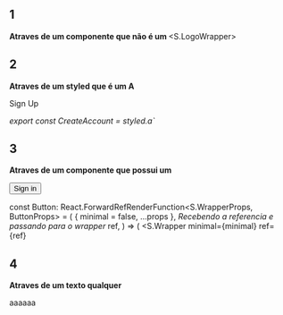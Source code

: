 ## 1
**Atraves de um componente que não é um <a>**
<S.LogoWrapper>
<Link href="/" passHref>
  <a>
    <Logo/>
  </a>
</Link>
</S.LogoWrapper>


## 2
**Atraves de um styled que é um A**
 <Link href="/sign-up" passHref>
  <S.CreateAccount title="Sign Up">Sign Up</S.CreateAccount>
</Link>

*export const CreateAccount = styled.a`*


## 3 
**Atraves de um componente que possui um <a>**
 <Link href="/sign-in" passHref>
  <Button as="a">Sign in</Button>
</Link>

const Button: React.ForwardRefRenderFunction<S.WrapperProps, ButtonProps> = (
  {
    minimal = false,
    ...props
  },
  *Recebendo a referencia e passando para o wrapper*
  ref,
) => (
  <S.Wrapper
    minimal={minimal}
    ref={ref}
  >


## 4
**Atraves de um texto qualquer**
 
<Link href="/" passHref>
  <a>
    <p>aaaaaa</p>
  </a>
</Link>
